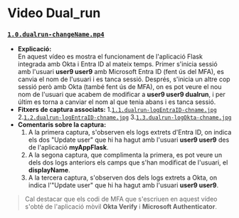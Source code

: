 # Video Dual_run

### [`1.0.dualrun-changeName.mp4`](https://github.com/pablofc18/myApp/blob/master/videos/2.Dual_run/1.0.dualrun-changeName.mp4)

- **Explicació:**  
  En aquest vídeo es mostra el funcionament de l'aplicació Flask integrada amb Okta i Entra ID al mateix temps. Primer s'inicia sessió amb l'usuari **user9 user9** amb Microsoft Entra ID (fent ús del MFA), es canvia el nom de l'usuari i es tanca sessió. Després, s'inicia un altre cop sessió però amb Okta (també fent ús de MFA), on es pot veure el nou nom de l'usuari que acabem de modificar a **user9 user9 dualrun**, i per últim es torna a canviar el nom al que tenia abans i es tanca sessió. 
- **Fitxers de captura associats:** 1.[`1.1.dualrun-logEntraID-chname.jpg`](https://github.com/pablofc18/myApp/blob/master/videos/2.Dual_run/1.1.dualrun-logEntraID-chname.jpg) 2.[`1.2.dualrun-logEntraID-chname.jpg`](https://github.com/pablofc18/myApp/blob/master/videos/2.Dual_run/1.2.dualrun-logEntraID-chname.jpg) 3.[`1.3.dualrun-logOkta-chname.jpg`](https://github.com/pablofc18/myApp/blob/master/videos/2.Dual_run/1.3.dualrun-logOkta-chname.jpg)
- **Comentaris sobre la captura:**  
  1. A la primera captura, s'observen els logs extrets d'Entra ID, on indica els dos "Update user" que hi ha hagut amb l'usuari **user9 user9** des de l'aplicació **myAppFlask**. 
  2. A la segona captura, que complimenta la primera, es pot veure un dels dos logs anteriors els camps que s'han modificat de l'usuari, el **displayName**.
  3. A la tercera captura, s'observen dos dels logs extrets a Okta, on indica l'"Update user" que hi ha hagut amb l'usuari **user9 user9**.

> Cal destacar que els codi de MFA que s'escriuen en aquest vídeo s'obté de l'aplicació mòvil **Okta Verify** i **Microsoft Authenticator**.
